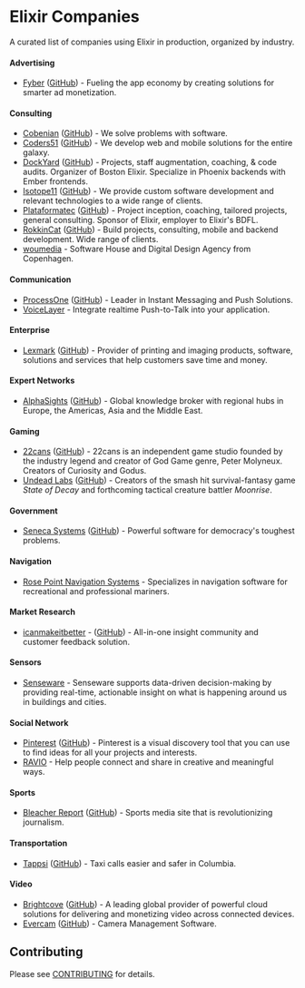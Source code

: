 # Elixir Companies

A curated list of companies using Elixir in production, organized by industry.

#### Advertising

* [Fyber](http://www.fyber.com) ([GitHub](https://github.com/SponsorPay)) - Fueling the app economy by creating solutions for smarter ad monetization.

#### Consulting
* [Cobenian](https://Cobenian.com) ([GitHub](https://github.com/Cobenian)) - We solve problems with software.
* [Coders51](http://www.coders51.com) ([GitHub](https://github.com/coders51)) - We develop web and mobile solutions for the entire galaxy.
* [DockYard](https://dockyard.com) ([GitHub](https://github.com/dockyard)) - Projects, staff augmentation, coaching, & code audits. Organizer of Boston Elixir. Specialize in Phoenix backends with Ember frontends.
* [Isotope11](http://www.isotope11.com/) ([GitHub](https://github.com/isotope11)) - We provide custom software development and relevant technologies to a wide range of clients.
* [Plataformatec](http://plataformatec.com.br/) ([GitHub](https://github.com/plataformatec)) - Project inception, coaching, tailored projects, general consulting.  Sponsor of Elixir, employer to Elixir's BDFL.
* [RokkinCat](http://rokkincat.com) ([GitHub](https://github.com/rokkincat)) - Build projects, consulting, mobile and backend development. Wide range of clients.
* [woumedia](http://woumedia.com) - Software House and Digital Design Agency from Copenhagen.

#### Communication

* [ProcessOne](https://www.process-one.net) ([GitHub](https://github.com/processone)) - Leader in Instant Messaging and Push Solutions.
* [VoiceLayer](https://voicelayer.io) - Integrate realtime Push-to-Talk into your application.

#### Enterprise

+ [Lexmark](https://www.lexmark.com) ([GitHub](https://github.com/OpenAperture)) - Provider of printing and imaging products, software, solutions and services that help customers save time and money.

#### Expert Networks

* [AlphaSights](https://engineering.alphasights.com) ([GitHub](https://github.com/alphasights)) - Global knowledge broker with regional hubs in Europe, the Americas, Asia and the Middle East.

#### Gaming

* [22cans](http://www.22cans.com/) ([GitHub](https://github.com/22cans)) - 22cans is an independent game studio founded by the industry legend and creator of God Game genre, Peter Molyneux. Creators of Curiosity and Godus.
* [Undead Labs](http://undeadlabs.com/) ([GitHub](https://github.com/undeadlabs)) - Creators of the smash hit survival-fantasy game _State of Decay_ and forthcoming tactical creature battler _Moonrise_.

#### Government

* [Seneca Systems](http://seneca.systems/) ([GitHub](https://github.com/SenecaSystems)) - Powerful software for democracy's toughest problems.

#### Navigation

* [Rose Point Navigation Systems](http://www.rosepointnav.com/) - Specializes in navigation software for recreational and professional mariners.

#### Market Research

* [icanmakeitbetter](http://icanmakeitbetter.com/) - ([GitHub](https://github.com/icanmakeitbetter)) - All-in-one insight community and customer feedback solution.

#### Sensors

* [Senseware](http://senseware.co) - Senseware supports data-driven decision-making by providing real-time, actionable insight on what is happening around us in buildings and cities.

#### Social Network

* [Pinterest](https://www.pinterest.com/) ([GitHub](https://github.com/pinterest)) - Pinterest is a visual discovery tool that you can use to find ideas for all your projects and interests.
* [RAVIO](rav.io) - Help people connect and share in creative and meaningful ways.

#### Sports

* [Bleacher Report](http://bleacherreport.com/) ([GitHub](https://github.com/br)) - Sports media site that is revolutionizing journalism.

#### Transportation

* [Tappsi](https://tappsi.co/) ([GitHub](https://github.com/tappsi)) - Taxi calls easier and safer in Columbia.

#### Video

* [Brightcove](http://brightcove.com) ([GitHub](https://github.com/brightcove)) - A leading global provider of powerful cloud solutions for delivering and monetizing video across connected devices.
* [Evercam](http://www.evercam.io) ([GitHub](https://github.com/evercam)) - Camera Management Software.

## Contributing

Please see [CONTRIBUTING](CONTRIBUTING.md) for details.
